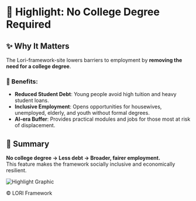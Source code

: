 # 🌱 Highlight: No College Degree Required

## ✨ Why It Matters
The Lori-framework-site lowers barriers to employment by **removing the need for a college degree**.  

### 📌 Benefits:
- **Reduced Student Debt**: Young people avoid high tuition and heavy student loans.  
- **Inclusive Employment**: Opens opportunities for housewives, unemployed, elderly, and youth without formal degrees.  
- **AI-era Buffer**: Provides practical modules and jobs for those most at risk of displacement.  

## 🔎 Summary
**No college degree → Less debt → Broader, fairer employment.**  
This feature makes the framework socially inclusive and economically resilient.


![Highlight Graphic](Highlight_Graphic.png)


© LORI Framework

